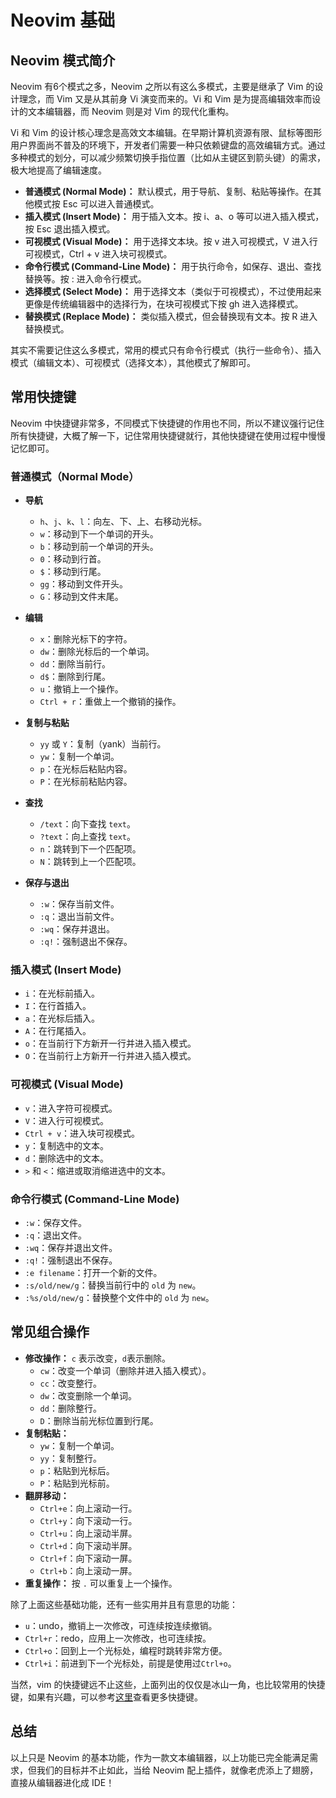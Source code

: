 # Neovim 基础

## Neovim 模式简介

Neovim 有6个模式之多，Neovim 之所以有这么多模式，主要是继承了 Vim 的设计理念，而 Vim 又是从其前身 Vi 演变而来的。Vi 和 Vim 是为提高编辑效率而设计的文本编辑器，而 Neovim 则是对 Vim 的现代化重构。

Vi 和 Vim 的设计核心理念是高效文本编辑。在早期计算机资源有限、鼠标等图形用户界面尚不普及的环境下，开发者们需要一种只依赖键盘的高效编辑方式。通过多种模式的划分，可以减少频繁切换手指位置（比如从主键区到箭头键）的需求，极大地提高了编辑速度。

- **普通模式 (Normal Mode)：** 默认模式，用于导航、复制、粘贴等操作。在其他模式按 Esc 可以进入普通模式。
- **插入模式 (Insert Mode)：** 用于插入文本。按 i、a、o 等可以进入插入模式，按 Esc 退出插入模式。
- **可视模式 (Visual Mode)：** 用于选择文本块。按 v 进入可视模式，V 进入行可视模式，Ctrl + v 进入块可视模式。
- **命令行模式 (Command-Line Mode)：** 用于执行命令，如保存、退出、查找替换等。按 : 进入命令行模式。
- **选择模式 (Select Mode)：** 用于选择文本（类似于可视模式），不过使用起来更像是传统编辑器中的选择行为，在块可视模式下按 gh 进入选择模式。
- **替换模式 (Replace Mode)：** 类似插入模式，但会替换现有文本。按 R 进入替换模式。

其实不需要记住这么多模式，常用的模式只有命令行模式（执行一些命令）、插入模式（编辑文本）、可视模式（选择文本），其他模式了解即可。

## 常用快捷键

Neovim 中快捷键非常多，不同模式下快捷键的作用也不同，所以不建议强行记住所有快捷键，大概了解一下，记住常用快捷键就行，其他快捷键在使用过程中慢慢记忆即可。

### 普通模式（Normal Mode）

- **导航**
  - `h`、`j`、`k`、`l`：向左、下、上、右移动光标。
  - `w`：移动到下一个单词的开头。
  - `b`：移动到前一个单词的开头。
  - `0`：移动到行首。
  - `$`：移动到行尾。
  - `gg`：移动到文件开头。
  - `G`：移动到文件末尾。

- **编辑**
  - `x`：删除光标下的字符。
  - `dw`：删除光标后的一个单词。
  - `dd`：删除当前行。
  - `d$`：删除到行尾。
  - `u`：撤销上一个操作。
  - `Ctrl + r`：重做上一个撤销的操作。

- **复制与粘贴**
  - `yy` 或 `Y`：复制（yank）当前行。
  - `yw`：复制一个单词。
  - `p`：在光标后粘贴内容。
  - `P`：在光标前粘贴内容。

- **查找**
  - `/text`：向下查找 `text`。
  - `?text`：向上查找 `text`。
  - `n`：跳转到下一个匹配项。
  - `N`：跳转到上一个匹配项。

- **保存与退出**
  - `:w`：保存当前文件。
  - `:q`：退出当前文件。
  - `:wq`：保存并退出。
  - `:q!`：强制退出不保存。

### 插入模式 (Insert Mode)

- `i`：在光标前插入。
- `I`：在行首插入。
- `a`：在光标后插入。
- `A`：在行尾插入。
- `o`：在当前行下方新开一行并进入插入模式。
- `O`：在当前行上方新开一行并进入插入模式。

### 可视模式 (Visual Mode)

- `v`：进入字符可视模式。
- `V`：进入行可视模式。
- `Ctrl + v`：进入块可视模式。
- `y`：复制选中的文本。
- `d`：删除选中的文本。
- `>` 和 `<`：缩进或取消缩进选中的文本。

### 命令行模式 (Command-Line Mode)

- `:w`：保存文件。
- `:q`：退出文件。
- `:wq`：保存并退出文件。
- `:q!`：强制退出不保存。
- `:e filename`：打开一个新的文件。
- `:s/old/new/g`：替换当前行中的 `old` 为 `new`。
- `:%s/old/new/g`：替换整个文件中的 `old` 为 `new`。

## 常见组合操作

- **修改操作：** `c` 表示改变，`d`表示删除。
  - `cw`：改变一个单词（删除并进入插入模式）。
  - `cc`：改变整行。
  - `dw`：改变删除一个单词。
  - `dd`：删除整行。
  - `D`：删除当前光标位置到行尾。
- **复制粘贴：**
  - `yw`：复制一个单词。
  - `yy`：复制整行。
  - `p`：粘贴到光标后。
  - `P`：粘贴到光标前。
- **翻屏移动：**
  - `Ctrl+e`：向上滚动一行。
  - `Ctrl+y`：向下滚动一行。
  - `Ctrl+u`：向上滚动半屏。
  - `Ctrl+d`：向下滚动半屏。
  - `Ctrl+f`：向下滚动一屏。
  - `Ctrl+b`：向上滚动一屏。
- **重复操作：** 按 `.` 可以重复上一个操作。

除了上面这些基础功能，还有一些实用并且有意思的功能：

- `u`：undo，撤销上一次修改，可连续按连续撤销。
- `Ctrl+r`：redo，应用上一次修改，也可连续按。
- `Ctrl+o`：回到上一个光标处，编程时跳转非常方便。
- `Ctrl+i`：前进到下一个光标处，前提是使用过`Ctrl+o`。

当然，vim 的快捷键远不止这些，上面列出的仅仅是冰山一角，也比较常用的快捷键，如果有兴趣，可以参考[这里](https://github.com/chloneda/vim-cheatsheet)查看更多快捷键。

## 总结

以上只是 Neovim 的基本功能，作为一款文本编辑器，以上功能已完全能满足需求，但我们的目标并不止如此，当给 Neovim 配上插件，就像老虎添上了翅膀，直接从编辑器进化成 IDE！
